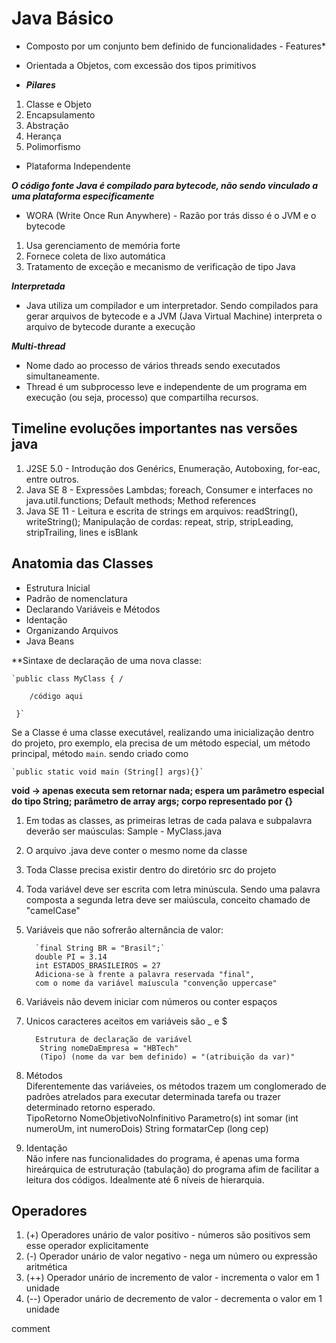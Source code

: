 # Java Básico

- Composto por um conjunto bem definido de funcionalidades - Features*

- Orientada a Objetos, com excessão dos tipos primitivos

- _**Pilares**_

1. Classe e Objeto
2. Encapsulamento
3. Abstração
4. Herança
5. Polimorfismo

- Plataforma Independente

_**O código fonte Java é compilado para bytecode, não sendo vinculado a uma plataforma especificamente**_

- WORA (Write Once Run Anywhere) - Razão por trás disso é o JVM e o bytecode

1. Usa gerenciamento de memória forte
2. Fornece coleta de lixo automática
3. Tratamento de exceção e mecanismo de verificação de tipo Java

_**Interpretada**_
- Java utiliza um compilador e um interpretador. Sendo compilados para gerar arquivos de bytecode e a JVM (Java Virtual Machine) interpreta o arquivo de bytecode durante a execução

_**Multi-thread**_
- Nome dado ao processo de vários threads sendo executados simultaneamente.
- Thread é um subprocesso leve e independente de um programa em execução (ou seja, processo) que compartilha recursos.

## Timeline evoluções importantes nas versões java

1. J2SE 5.0 - Introdução dos Genérics, Enumeração, Autoboxing, for-eac, entre outros.
2. Java SE 8 - Expressões Lambdas; foreach, Consumer e interfaces no java.util.functions; Default methods; Method references
3. Java SE 11 - Leitura e escrita de strings em arquivos: readString(), writeString(); Manipulação de cordas: repeat, strip, stripLeading, stripTrailing, lines e isBlank


## Anatomia das Classes
- Estrutura Inicial
- Padrão de nomenclatura
- Declarando Variáveis e Métodos
- Identação
- Organizando Arquivos
- Java Beans

**Sintaxe de declaração de uma nova classe:  
    
    `public class MyClass { /  
      
        /código aqui
          
     }`

  
  Se a Classe é uma classe executável, realizando uma inicialização dentro do projeto, pro exemplo, ela precisa de um método especial, um método principal, método `main`. sendo criado como   
    
    `public static void main (String[] args){}`
  
  **void -> apenas executa sem retornar nada; espera um parâmetro especial do tipo String; parâmetro de array args; corpo representado por {}**

1. Em todas as classes, as primeiras letras de cada palava e subpalavra deverão ser maúsculas: Sample - MyClass.java
2. O arquivo .java deve conter o mesmo nome da classe
3. Toda Classe precisa existir dentro do diretório src do projeto
4. Toda variável deve ser escrita com letra minúscula. Sendo uma palavra composta a segunda letra deve ser maiúscula, conceito chamado de "camelCase"
5. Variáveis que não sofrerão alternância de valor:   
         
         `final String BR = "Brasil";`
         double PI = 3.14
         int ESTADOS_BRASILEIROS = 27
         Adiciona-se à frente a palavra reservada "final",  
         com o nome da variável maíuscula "convenção uppercase"

6. Variáveis não devem iniciar com números ou conter espaços
7. Unicos caracteres aceitos em variáveis são _ e $  
       
         Estrutura de declaração de variável
          String nomeDaEmpresa = "HBTech"
          (Tipo) (nome da var bem definido) = "(atribuição da var)"    
8. Métodos   
Diferentemente das variáveies, os métodos trazem um conglomerado de padrões atrelados para executar determinada tarefa ou trazer determinado retorno esperado.  
TipoRetorno NomeObjetivoNoInfinitivo Parametro(s)
int somar (int numeroUm, int numeroDois)
String formatarCep (long cep)
9. Identação  
Não infere nas funcionalidades do programa, é apenas uma forma hireárquica de estruturação (tabulação) do programa afim de facilitar a leitura dos códigos. Idealmente até 6 níveis de hierarquia.

## Operadores

1. (+) Operadores unário de valor positivo - números são positivos sem esse operador explicitamente
2. (-) Operador unário de valor negativo - nega um número ou expressão aritmética
3. (++) Operador unário de incremento de valor - incrementa o valor em 1 unidade
4. (--) Operador unário de decremento de valor - decrementa o valor em 1 unidade


comment
